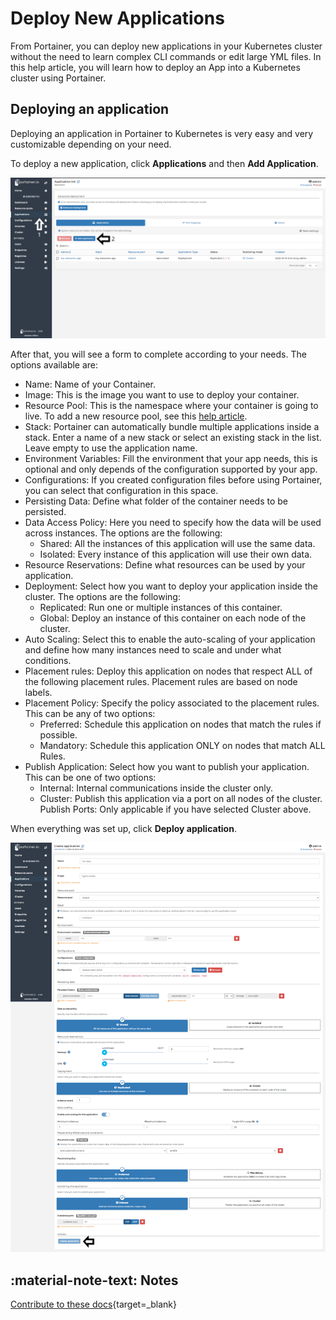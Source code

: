 # Deploy New Applications

From Portainer, you can deploy new applications in your Kubernetes cluster without the need to learn complex CLI commands or edit large YML files. In this help article, you will learn how to deploy an App into a Kubernetes cluster using Portainer.

## Deploying an application

Deploying an application in Portainer to Kubernetes is very easy and very customizable depending on your need.

To deploy a new application, click <b>Applications</b> and then <b>Add Application</b>.

![create](assets/create-2.png)

After that, you will see a form to complete according to your needs. The options available are:

* Name: Name of your Container.
* Image: This is the image you want to use to deploy your container.
* Resource Pool: This is the namespace where your container is going to live. To add a new resource pool, see this [help article](/v2.0-be/docs/kubernetes/resouce_pool/create.md).
* Stack: Portainer can automatically bundle multiple applications inside a stack. Enter a name of a new stack or select an existing stack in the list. Leave empty to use the application name.
* Environment Variables: Fill the environment that your app needs, this is optional and only depends of the configuration supported by your app.
* Configurations: If you created configuration files before using Portainer, you can select that configuration in this space.
* Persisting Data: Define what folder of the container needs to be persisted. 
* Data Access Policy: Here you need to specify how the data will be used across instances. The options are the following:
  - Shared: All the instances of this application will use the same data.
  - Isolated: Every instance of this application will use their own data.
* Resource Reservations: Define what resources can be used by your application.
* Deployment: Select how you want to deploy your application inside the cluster. The options are the following:
  - Replicated: Run one or multiple instances of this container.
  - Global: Deploy an instance of this container on each node of the cluster.
* Auto Scaling: Select this to enable the auto-scaling of your application and define how many instances need to scale and under what conditions.
* Placement rules: Deploy this application on nodes that respect ALL of the following placement rules. Placement rules are based on node labels.
* Placement Policy: Specify the policy associated to the placement rules. This can be any of two options:
  - Preferred: Schedule this application on nodes that match the rules if possible.
  - Mandatory: Schedule this application ONLY on nodes that match ALL Rules.
* Publish Application: Select how you want to publish your application. This can be one of two options:
  - Internal: Internal communications inside the cluster only.
  - Cluster: Publish this application via a port on all nodes of the cluster.
Publish Ports: Only applicable if you have selected Cluster above.

When everything was set up, click <b>Deploy application</b>.

![create](assets/create-3.png)

## :material-note-text: Notes

[Contribute to these docs](https://github.com/portainer/portainer-docs/blob/master/contributing.md){target=_blank}